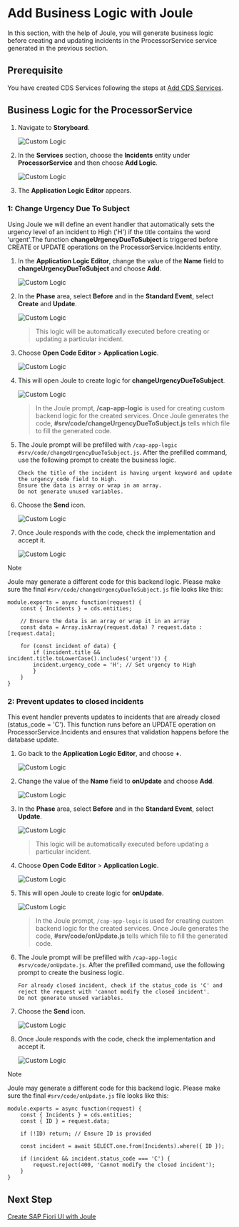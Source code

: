 # Add Business Logic with Joule

In this section, with the help of Joule, you will generate business logic before creating and updating incidents in the ProcessorService service generated in the previous section.

## Prerequisite

You have created CDS Services following the steps at [Add CDS Services](generate-service.md).

## Business Logic for the ProcessorService

1. Navigate to **Storyboard**.

    ![Custom Logic](../images/custom-logic/storyboard.png)

2. In the **Services** section, choose the **Incidents** entity under **ProcessorService** and then choose **Add Logic**.

    ![Custom Logic](../images/custom-logic/add_logic_click.png)

3. The **Application Logic Editor** appears.

### 1: Change Urgency Due To Subject
Using Joule we will define an event handler that automatically sets the urgency level of an incident to High ('H') if the title contains the word 'urgent'.The function **changeUrgencyDueToSubject** is triggered before CREATE or UPDATE operations on the ProcessorService.Incidents entity. 
1. In the **Application Logic Editor**, change the value of the **Name** field to **changeUrgencyDueToSubject** and choose **Add**.

    ![Custom Logic](../images/custom-logic/logic1_name.png)

2. In the **Phase** area, select **Before** and in the **Standard Event**, select **Create** and **Update**.

    ![Custom Logic](../images/custom-logic/logic1_phase.png)

    > This logic will be automatically executed before creating or updating a particular incident.

3. Choose **Open Code Editor** > **Application Logic**.

    ![Custom Logic](../images/custom-logic/logic1_openeditor.png)

4. This will open Joule to create logic for **changeUrgencyDueToSubject**.

    ![Custom Logic](../images/custom-logic/logic1_joulestart.png)

    > In the Joule prompt, **/cap-app-logic** is used for creating custom backend logic for the created services. Once Joule generates the code, **#srv/code/changeUrgencyDueToSubject.js** tells which file to fill the generated code.

5. The Joule prompt will be prefilled with `/cap-app-logic #srv/code/changeUrgencyDueToSubject.js`. After the prefilled command, use the following prompt to create the business logic.

    ```
    Check the title of the incident is having urgent keyword and update the urgency_code field to High.
    Ensure the data is array or wrap in an array.
    Do not generate unused variables.
    ```
    
6. Choose the **Send** icon.

    ![Custom Logic](../images/newprompts/logic1.png)

7. Once Joule responds with the code, check the implementation and accept it. 

    ![Custom Logic](../images/custom-logic/logic1_code.png)

> [!Note]
> Joule may generate a different code for this backend logic. Please make sure the final `#srv/code/changeUrgencyDueToSubject.js` file looks like this: 


    module.exports = async function(request) {
        const { Incidents } = cds.entities;
        
        // Ensure the data is an array or wrap it in an array
        const data = Array.isArray(request.data) ? request.data : [request.data];

        for (const incident of data) {
            if (incident.title && incident.title.toLowerCase().includes('urgent')) {
            incident.urgency_code = 'H'; // Set urgency to High
            }
        }
    }


### 2: Prevent updates to closed incidents
This event handler prevents updates to incidents that are already closed (status_code = 'C'). This function runs before an UPDATE operation on ProcessorService.Incidents and ensures that validation happens before the database update.

1. Go back to the **Application Logic Editor**, and choose **+**.

    ![Custom Logic](../images/custom-logic/logic2_openeditor.png)

2. Change the value of the **Name** field to **onUpdate** and choose **Add**.

    ![Custom Logic](../images/custom-logic/logic2_name.png)

3. In the **Phase** area, select **Before** and in the **Standard Event**, select **Update**.

    ![Custom Logic](../images/custom-logic/logic2_phase.png)

    > This logic will be automatically executed before updating a particular incident.

4. Choose **Open Code Editor** > **Application Logic**.

    ![Custom Logic](../images/custom-logic/logic2_logic.png)

5. This will open Joule to create logic for **onUpdate**.

    ![Custom Logic](../images/custom-logic/logic2_joulestart.png)

    > In the Joule prompt, `/cap-app-logic` is used for creating custom backend logic for the created services. Once Joule generates the code, **#srv/code/onUpdate.js** tells which file to fill the generated code.

6. The Joule prompt will be prefilled with `/cap-app-logic #srv/code/onUpdate.js`. After the prefilled command, use the following prompt to create the business logic.

    ```
    For already closed incident, check if the status_code is 'C' and reject the request with 'cannot modify the closed incident'. 
    Do not generate unused variables.
    ```
    
7. Choose the **Send** icon.

    ![Custom Logic](../images/newprompts/logic2.png)

8. Once Joule responds with the code, check the implementation and accept it. 

    ![Custom Logic](../images/custom-logic/logic2_code.png)

> [!Note]
> Joule may generate a different code for this backend logic. Please make sure the final `#srv/code/onUpdate.js` file looks like this: 


    module.exports = async function(request) {
        const { Incidents } = cds.entities;
        const { ID } = request.data;

        if (!ID) return; // Ensure ID is provided

        const incident = await SELECT.one.from(Incidents).where({ ID });

        if (incident && incident.status_code === 'C') {
            request.reject(400, 'Cannot modify the closed incident');
        }
    }

## Next Step

[Create SAP Fiori UI with Joule](./fiori-ui.md)









